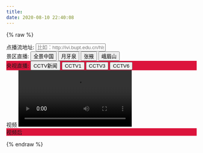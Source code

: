 ```yaml
---
title: 
date: 2020-08-10 22:40:08
---
```


{% raw %}

<div id="app" class="broadcast">
  <div>点播流地址:
    <input type="text"
           @keyup.enter="selectInput()"
           ref="inputVideoSrc"
           placeholder="比如：http://ivi.bupt.edu.cn/hls/cctv1hd.m3u8"/>
  </div>
  <div>景区直播:
    <button @click="selectLive()">全景中国</button>
    <button @click="selectYYQ()">月牙泉</button>
    <button @click="selectZY()">张掖</button>
    <button @click="selectEMS()">峨眉山</button>
  </div>
  <div style="background-color: crimson">央视直播:
    <button @click="selectCCTV13()">CCTV新闻</button>
    <button @click="selectCCTV1()">CCTV1</button>
    <button @click="selectCCTV3()">CCTV3</button>
    <button @click="selectCCTV6()">CCTV6</button>
  </div>
  <!-- 去掉自动播放的属性 autoplay -->
  <div class="videoBox">视频
    <video id="myVideo"
           class="video-js vjs-default-skin vjs-big-play-centered"
           preload="auto"
           autoplay
           controls
           data-setup={}>
      <source src="https://gcalic.v.myalicdn.com/gc/wgw05_1/index.m3u8">
    </video>
  </div>
  <div style="background-color: crimson">视频后</div>
</div>
<script>
    let app = new Vue({
        el: "#app",
        data: {
            videoSrc: '',
            videoPlayer: undefined
        },
        created() {
            //自动加载方法
            console.log("created");
            console.log(this.videoPlayer);
        },
        mounted: function () {
            //自动加载方法
            console.log("mounted");
            this.initVideo();
            console.log(this.videoPlayer);
        },
        methods: {
            initVideo() {
                this.videoPlayer = videojs('myVideo', {fluid: true});
            },
            playVideo() {
                // console.log(this.videoPlayer);
                // console.log(this.videoSrc);
                this.videoPlayer.src({
                    src: this.videoSrc,
                });
                this.videoPlayer.play();
            },
            selectInput() {
                this.videoSrc = this.$refs.inputVideoSrc.value;
                this.playVideo();
            },
            selectLive() {
                this.videoSrc = "https://gcalic.v.myalicdn.com/gc/wgw05_1/index.m3u8";
                this.playVideo();
            },
            selectYYQ() {
                this.videoSrc = "https://gctxyc.liveplay.myqcloud.com/gc/dhyyqst_1_md.m3u8";
                this.playVideo();
            },
            selectZY() {
                this.videoSrc = "https://gccncc.v.wscdns.com/gc/zyqcdx01_1/index.m3u8";
                this.playVideo();
            },
            selectEMS() {
                this.videoSrc = "https://gcksc.v.kcdnvip.com/gc/emsarm_1/index.m3u8";
                this.playVideo();
            },
            selectCCTV13() {
                this.videoSrc = "http://ivi.bupt.edu.cn/hls/cctv13.m3u8";
                // console.log("cctv13");
                this.playVideo();
            },
            selectCCTV1() {
                this.videoSrc = "http://ivi.bupt.edu.cn/hls/cctv1hd.m3u8";
                this.playVideo();
            },
            selectCCTV3() {
                this.videoSrc = "http://ivi.bupt.edu.cn/hls/cctv3hd.m3u8";
                this.playVideo();
            },
            selectCCTV6() {
                this.videoSrc = "http://ivi.bupt.edu.cn/hls/cctv6hd.m3u8";
                this.playVideo();
            },
        },
    });
</script>

{% endraw %}